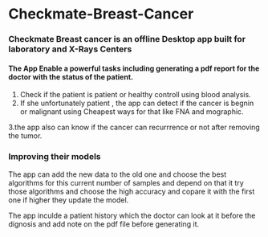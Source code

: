 # Checkmate-Breast-Cancer
### Checkmate Breast cancer is an offline Desktop app built for laboratory and X-Rays Centers 
####  The App Enable a powerful tasks including generating a pdf report for the doctor with the status of the patient.
 1. Check if the patient is patient or healthy controll using blood analysis.
2.  If she unfortunately patient , the app can detect if the cancer is begnin or malignant using Cheapest ways for that like FNA and mographic.

3.the app also can know if the cancer can recurrrence or not after removing the tumor.

### Improving their models

The app can add the new data to the old one and choose the best algorithms for this current number of samples and depend on that it try those algorithms and choose the high accuracy and copare it with the first one if higher they update the model.



The app inculde a patient history which the doctor can look at it before the dignosis and add note on the pdf file before generating it.


